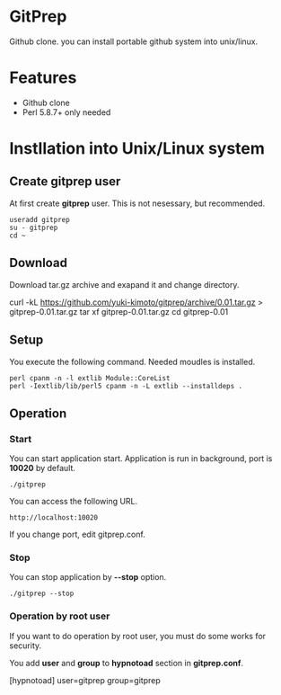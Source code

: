 # GitPrep

Github clone. you can install portable github system into unix/linux.

# Features

* Github clone
* Perl 5.8.7+ only needed

# Instllation into Unix/Linux system

## Create gitprep user

At first create **gitprep** user. This is not nesessary, but recommended.

    useradd gitprep
    su - gitprep
    cd ~

## Download

Download tar.gz archive and exapand it and change directory. 

  curl -kL https://github.com/yuki-kimoto/gitprep/archive/0.01.tar.gz > gitprep-0.01.tar.gz
  tar xf gitprep-0.01.tar.gz
  cd gitprep-0.01

## Setup

You execute the following command. Needed moudles is installed.

    perl cpanm -n -l extlib Module::CoreList
    perl -Iextlib/lib/perl5 cpanm -n -L extlib --installdeps .

## Operation

### Start

You can start application start.
Application is run in background, port is **10020** by default.

    ./gitprep

You can access the following URL.
      
    http://localhost:10020
    
If you change port, edit gitprep.conf.

### Stop

You can stop application by **--stop** option.

    ./gitprep --stop

### Operation by root user

If you want to do operation by root user,
you must do some works for security.

You add **user** and **group** to **hypnotoad** section in **gitprep.conf**.

  [hypnotoad]
  user=gitprep
  group=gitprep
